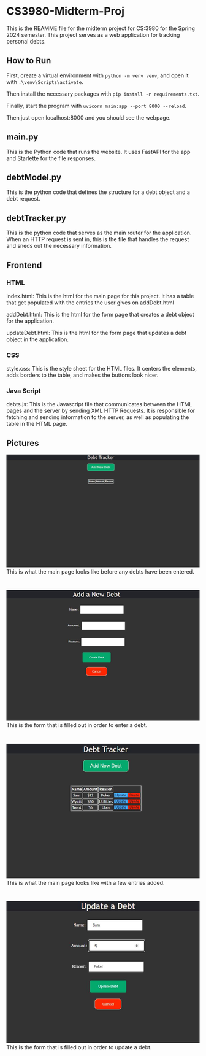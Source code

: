 # CS3980-Midterm-Proj
This is the REAMME file for the midterm project for CS:3980 for the Spring 2024 semester.
This project serves as a web application for tracking personal debts.


## How to Run
First, create a virtual environment with
`python -m venv venv`,
and open it with
`.\venv\Scripts\activate`.

Then install the necessary packages with
`pip install -r requirements.txt`.

Finally, start the program with
`uvicorn main:app --port 8000 --reload`.

Then just open localhost:8000 and you should see the webpage.


## main.py
This is the Python code that runs the website. It uses FastAPI for the app and Starlette for the file responses.

## debtModel.py
This is the python code that defines the structure for a debt object and a debt request.

## debtTracker.py
This is the python code that serves as the main router for the application. When an HTTP request is sent in, this is the file that handles the request and sneds out the necessary information.

## Frontend

### HTML
index.html: This is the html for the main page for this project. It has a table that get populated with the entries the user gives on addDebt.html

addDebt.html: This is the html for the form page that creates a debt object for the application.

updateDebt.html: This is the html for the form page that updates a debt object in the application.

### CSS
style.css: This is the style sheet for the HTML files. It centers the elements, adds borders to the table, and makes the buttons look nicer.

### Java Script
debts.js: This is the Javascript file that communicates between the HTML pages and the server by sending XML HTTP Requests. It is responsible for fetching and sending information to the server, as well as populating the table in the HTML page.

## Pictures
![Empty Table](/pics/pywebMt_empty.JPG)
This is what the main page looks like before any debts have been entered.
#

![Add New Debt Form](/pics/pywebMt_new.JPG)
This is the form that is filled out in order to enter a debt.
#

![Filled in Table](/pics/pywebMt_filled.JPG)
This is what the main page looks like with a few entries added.
#

![Update Debt Form](/pics/pywebMt_update.JPG)
This is the form that is filled out in order to update a debt.